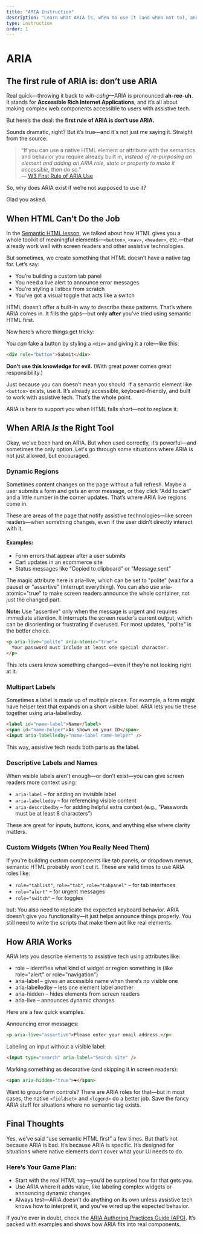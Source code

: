 ```yaml
---
title: "ARIA Instruction"
description: "Learn what ARIA is, when to use it (and when not to), and how it can make complex UI components more accessible when HTML falls short."
type: instruction
order: 1
---
```


<!-- pages that update without reload. -->

# ARIA

<h2 class="subheading">The first rule of ARIA is: don’t use ARIA</h2>

Real quick—throwing it back to _wih-cahg_—ARIA is pronounced **ah-ree-uh**. It stands for **Accessible Rich Internet Applications**, and it’s all about making complex web components accessible to users with assistive tech.

But here’s the deal: the **first rule of ARIA is don’t use ARIA.**

Sounds dramatic, right? But it’s true—and it's not just me saying it. Straight from the source:

> “If you can use a native HTML element or attribute with the semantics and behavior you require already built in, _instead of re-purposing an element and adding an ARIA role, state or property to make it accessible_, then do so.”  
> — [W3 First Rule of ARIA Use](https://www.w3.org/TR/using-aria/#rule1)

<!-- actually this one: http://w3.org/TR/using-aria/#rule1 -->

So, why does ARIA exist if we’re not supposed to use it?

Glad you asked.

## When HTML Can’t Do the Job

In the [Semantic HTML lesson](/lessons/06_semantic-HTML), we talked about how HTML gives you a whole toolkit of meaningful elements—`<button>`, `<nav>`, `<header>`, etc.—that already work well with screen readers and other assistive technologies.

But sometimes, we create something that HTML doesn’t have a native tag for. Let’s say:

- You’re building a custom tab panel
- You need a live alert to announce error messages
- You’re styling a listbox from scratch
- You’ve got a visual toggle that acts like a switch

HTML doesn’t offer a built-in way to describe these patterns. That’s where ARIA comes in. It fills the gaps—but only **after** you’ve tried using semantic HTML first.

Now here’s where things get tricky:

You _can_ fake a button by styling a `<div>` and giving it a role—like this:

```html
<div role="button">Submit</div>
```

**Don’t use this knowledge for evil.** (With great power comes great responsibility.)

Just because you can doesn’t mean you should. If a semantic element like `<button>` exists, use it. It’s already accessible, keyboard-friendly, and built to work with assistive tech. That’s the whole point.

ARIA is here to support you when HTML falls short—not to replace it.

## When ARIA _Is_ the Right Tool

Okay, we’ve been hard on ARIA. But when used correctly, it’s powerful—and sometimes the only option. Let's go through some situations where ARIA is not just allowed, but encouraged.

### Dynamic Regions

Sometimes content changes on the page without a full refresh. Maybe a user submits a form and gets an error message, or they click “Add to cart” and a little number in the corner updates. That’s where ARIA live regions come in.

These are areas of the page that notify assistive technologies—like screen readers—when something changes, even if the user didn’t directly interact with it.

#### Examples:

- Form errors that appear after a user submits
- Cart updates in an ecommerce site
- Status messages like “Copied to clipboard” or “Message sent”

The magic attribute here is aria-live, which can be set to "polite" (wait for a pause) or "assertive" (interrupt everything). You can also use aria-atomic="true" to make screen readers announce the whole container, not just the changed part.

**Note:** Use "assertive" only when the message is urgent and requires immediate attention. It interrupts the screen reader’s current output, which can be disorienting or frustrating if overused. For most updates, "polite" is the better choice.

```html
<p aria-live="polite" aria-atomic="true">
  Your password must include at least one special character.
</p>
```

This lets users know something changed—even if they’re not looking right at it.

### Multipart Labels

Sometimes a label is made up of multiple pieces. For example, a form might have helper text that expands on a short visible label. ARIA lets you tie these together using aria-labelledby.

```html
<label id="name-label">Name</label>
<span id="name-helper">As shown on your ID</span>
<input aria-labelledby="name-label name-helper" />
```

This way, assistive tech reads both parts as the label.

### Descriptive Labels and Names

When visible labels aren't enough—or don’t exist—you can give screen readers more context using:

- `aria-label` – for adding an invisible label
- `aria-labelledby` – for referencing visible content
- `aria-describedby` – for adding helpful extra context (e.g., “Passwords must be at least 8 characters”)

These are great for inputs, buttons, icons, and anything else where clarity matters.

### Custom Widgets (When You Really Need Them)

If you're building custom components like tab panels, or dropdown menus, semantic HTML probably won’t cut it. These are valid times to use ARIA roles like:

- `role="tablist"`, `role="tab"`, `role="tabpanel"` – for tab interfaces
- `role="alert"` – for urgent messages
- `role="switch"` – for toggles

<span class="uppercase">but</span>: You also need to replicate the expected keyboard behavior. ARIA doesn’t give you functionality—it just helps announce things properly. You still need to write the scripts that make them act like real elements.

## How ARIA Works

ARIA lets you describe elements to assistive tech using attributes like:

- role – identifies what kind of widget or region something is (like role="alert" or role="navigation")
- aria-label – gives an accessible name when there’s no visible one
- aria-labelledby – lets one element label another
- aria-hidden – hides elements from screen readers
- aria-live – announces dynamic changes

Here are a few quick examples.

Announcing error messages:

```html
<p aria-live="assertive">Please enter your email address.</p>
```

Labeling an input without a visible label:

```html
<input type="search" aria-label="Search site" />
```

Marking something as decorative (and skipping it in screen readers):

```html
<span aria-hidden="true">❤️</span>
```

Want to group form controls? There are ARIA roles for that—but in most cases, the native `<fieldset>` and `<legend>` do a better job. Save the fancy ARIA stuff for situations where no semantic tag exists.

## Final Thoughts
Yes, we’ve said “use semantic HTML first” a few times. But that’s not because ARIA is bad. It’s because ARIA is specific. It’s designed for situations where native elements don’t cover what your UI needs to do.

### Here’s Your Game Plan:
- Start with the real HTML tag—you’d be surprised how far that gets you.
- Use ARIA where it adds value, like labeling complex widgets or announcing dynamic changes.
- Always test—ARIA doesn’t do anything on its own unless assistive tech knows how to interpret it, and you’ve wired up the expected behavior.

If you're ever in doubt, check the [ARIA Authoring Practices Guide (APG)](https://www.w3.org/WAI/ARIA/apg/). It’s packed with examples and shows how ARIA fits into real components.
